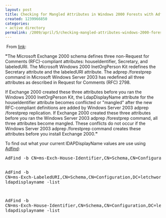 ```yaml
---
layout: post
title: Checking for Mangled Attributes in Windows 2000 Forests with Adfind
created: 1239966850
categories:
- active directory
permalink: /2009/april/5/checking-mangled-attributes-windows-2000-forests-adfind/
---
```

<p>&nbsp;From <a href="http://support.microsoft.com/kb/314649">link</a>:</p>
<p><strong>&quot;</strong>The Microsoft Exchange 2000 schema defines three non-Request for Comments (RFC)-compliant attributes: houseIdentifier, Secretary, and labeledURI. The Microsoft Windows 2000 InetOrgPerson Kit redefines the Secretary attribute and the labeledURI attribute. The adprep /forestprep command in Microsoft Windows Server 2003 has redefined all three attributes as described in Request for Comments (RFC) 2798.</p>
<p>If Exchange 2000 created these three attributes before you ran the Windows 2000 InetOrgPerson Kit, the LdapDisplayName attribute for the houseIdentifier attribute becomes conflicted or &quot;mangled&quot; after the new RFC-compliant definitions are added by Windows Server 2003 adprep /forestprep replication. If Exchange 2000 created these three attributes before you ran the Windows Server 2003 adprep /forestprep command, all three attributes become mangled. These conflicts do not occur if the Windows Server 2003 adprep /forestprep command creates these attributes before you install Exchange 2000.<strong>&quot;</strong></p>
<p>To find out what your current&nbsp;lDAPDisplayName&nbsp;values are use using <a href="http://www.joeware.net/freetools/tools/adfind/index.htm">Adfind</a>:</p>
<pre>
AdFind -b CN=ms-Exch-House-Identifier,CN=Schema,CN=Configuration,DC=letchworth,DC=local ldapdisplayname -list

AdFind -b CN=ms-Exch-LabeledURI,CN=Schema,CN=Configuration,DC=letchworth,DC=local ldapdisplayname -list

AdFind -b CN=ms-Exch-House-Identifier,CN=Schema,CN=Configuration,DC=letchworth,DC=local ldapdisplayname -list</pre>
<p>&nbsp;</p>
<p>&nbsp;</p>
<p>&nbsp;</p>
